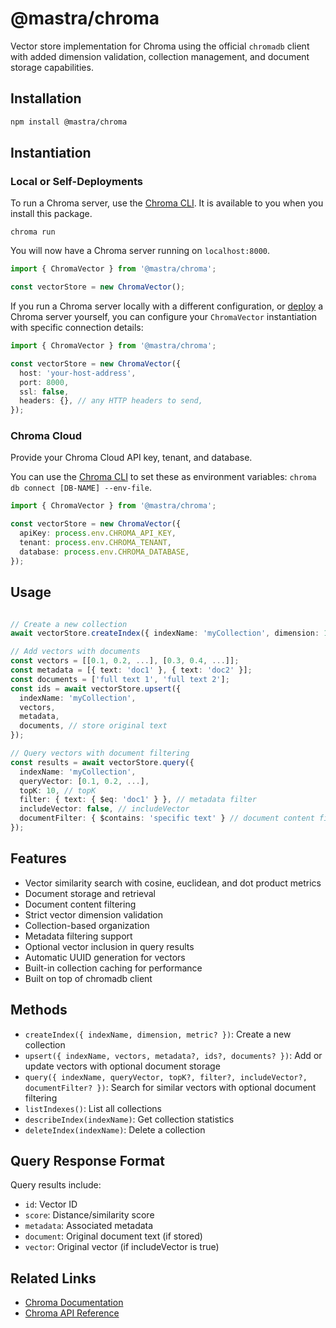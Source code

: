 # @mastra/chroma

Vector store implementation for Chroma using the official `chromadb` client with added dimension validation, collection management, and document storage capabilities.

## Installation

```bash
npm install @mastra/chroma
```

## Instantiation

### Local or Self-Deployments

To run a Chroma server, use the [Chroma CLI](https://docs.trychroma.com/docs/cli/db). It is available to you when you install this package.

```shell
chroma run
```

You will now have a Chroma server running on `localhost:8000`.

```typescript
import { ChromaVector } from '@mastra/chroma';

const vectorStore = new ChromaVector();
```

If you run a Chroma server locally with a different configuration, or [deploy](https://docs.trychroma.com/guides/deploy/client-server-mode) a Chroma server yourself, you can configure your `ChromaVector` instantiation with specific connection details:

```typescript
import { ChromaVector } from '@mastra/chroma';

const vectorStore = new ChromaVector({
  host: 'your-host-address',
  port: 8000,
  ssl: false,
  headers: {}, // any HTTP headers to send,
});
```

### Chroma Cloud

Provide your Chroma Cloud API key, tenant, and database.

You can use the [Chroma CLI](https://docs.trychroma.com/docs/cli/db) to set these as environment variables: `chroma db connect [DB-NAME] --env-file`.

```typescript
import { ChromaVector } from '@mastra/chroma';

const vectorStore = new ChromaVector({
  apiKey: process.env.CHROMA_API_KEY,
  tenant: process.env.CHROMA_TENANT,
  database: process.env.CHROMA_DATABASE,
});
```

## Usage

```typescript

// Create a new collection
await vectorStore.createIndex({ indexName: 'myCollection', dimension: 1536, metric: 'cosine' });

// Add vectors with documents
const vectors = [[0.1, 0.2, ...], [0.3, 0.4, ...]];
const metadata = [{ text: 'doc1' }, { text: 'doc2' }];
const documents = ['full text 1', 'full text 2'];
const ids = await vectorStore.upsert({
  indexName: 'myCollection',
  vectors,
  metadata,
  documents, // store original text
});

// Query vectors with document filtering
const results = await vectorStore.query({
  indexName: 'myCollection',
  queryVector: [0.1, 0.2, ...],
  topK: 10, // topK
  filter: { text: { $eq: 'doc1' } }, // metadata filter
  includeVector: false, // includeVector
  documentFilter: { $contains: 'specific text' } // document content filter
});
```

## Features

- Vector similarity search with cosine, euclidean, and dot product metrics
- Document storage and retrieval
- Document content filtering
- Strict vector dimension validation
- Collection-based organization
- Metadata filtering support
- Optional vector inclusion in query results
- Automatic UUID generation for vectors
- Built-in collection caching for performance
- Built on top of chromadb client

## Methods

- `createIndex({ indexName, dimension, metric? })`: Create a new collection
- `upsert({ indexName, vectors, metadata?, ids?, documents? })`: Add or update vectors with optional document storage
- `query({ indexName, queryVector, topK?, filter?, includeVector?, documentFilter? })`: Search for similar vectors with optional document filtering
- `listIndexes()`: List all collections
- `describeIndex(indexName)`: Get collection statistics
- `deleteIndex(indexName)`: Delete a collection

## Query Response Format

Query results include:

- `id`: Vector ID
- `score`: Distance/similarity score
- `metadata`: Associated metadata
- `document`: Original document text (if stored)
- `vector`: Original vector (if includeVector is true)

## Related Links

- [Chroma Documentation](https://docs.trychroma.com/)
- [Chroma API Reference](https://docs.trychroma.com/api/client)
